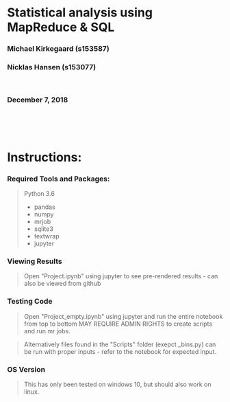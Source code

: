 # Statistical analysis using MapReduce & SQL


### Michael Kirkegaard (s153587)
### Nicklas Hansen (s153077)
<br>

### December 7, 2018 
<br>
<br>
<br>

# Instructions:
### Required Tools and Packages:
> Python 3.6
>* pandas
>* numpy
>* mrjob
>* sqlite3
>* textwrap
>* jupyter

### Viewing Results
> Open "Project.ipynb" using jupyter to see pre-rendered results - can also be viewed from github

### Testing Code
> Open "Project_empty.ipynb" using jupyter and run the entire notebook from top to bottom
> MAY REQUIRE ADMIN RIGHTS to create scripts and run mr jobs.

> Alternatively files found in the "Scripts" folder (exepct _bins.py) can be run with proper inputs -
> refer to the notebook for expected input.

### OS Version
> This has only been tested on windows 10, but should also work on linux.

